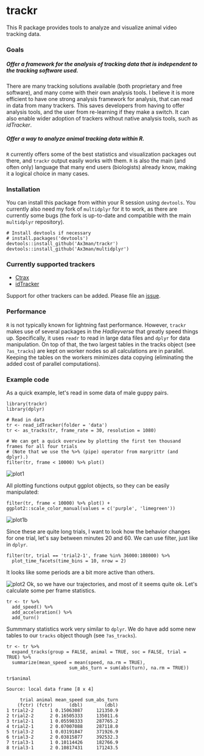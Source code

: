 # trackr
This R package provides tools to analyze and visualize animal video tracking data.

### Goals
##### Offer a framework for the analysis of tracking data that is independent to the tracking software used.
There are many tracking solutions available (both proprietary and free software), and many come with their own analysis tools. I believe it is more efficient to have one strong analysis framework for analysis, that can read in data from many trackers. This saves developers from having to offer analysis tools, and the user from re-learning if they make a switch. It can also enable wider adoption of trackers without native analysis tools, such as *idTracker*.
##### Offer a way to analyze animal tracking data within R.
`R` currently offers some of the best statistics and visualization packages out there, and `trackr` output easily works with them. `R` is also the main (and often only) language that many end users (biologists) already know, making it a logical choice in many cases.

### Installation
You can install this package from within your R session using `devtools`. You currently also need my fork of `multidplyr` for it to work, as there are currently some bugs (the fork is up-to-date and compatible with the main `multidplyr` repository).
````{r}
# Install devtools if necessary
# install.packages('devtools')
devtools::install_github('Ax3man/trackr')
devtools::install_github('Ax3man/multidplyr')
````

### Currently supported trackers

- [Ctrax](http://ctrax.sourceforge.net/)
- [idTracker](http://www.idtracker.es/)

Support for other trackers can be added. Please file an [issue](https://github.com/Ax3man/trackr/issues).

### Performance

`R` is not typically known for lightning fast performance. However, `trackr` makes use of several packages in the *Hadleyverse* that greatly speed things up. Specifically, it uses `readr` to read in large data files and `dplyr` for data manipulation. On top of that, the two largest tables in the tracks object (see `?as_tracks`) are kept on worker nodes so all calculations are in parallel. Keeping the tables on the workers minimizes data copying (eliminating the added cost of parallel computations).

### Example code
As a quick example, let's read in some data of male guppy pairs.
````{r}
library(trackr)
library(dplyr)

# Read in data
tr <- read_idTracker(folder = 'data')
tr <- as_tracks(tr, frame_rate = 30, resolution = 1080)

# We can get a quick overview by plotting the first ten thousand frames for all four trials
# (Note that we use the %>% (pipe) operator from margrittr (and dplyr).)
filter(tr, frame < 10000) %>% plot()
````
![plot1](http://i.imgur.com/zgxRpSz.png)

All plotting functions output ggplot objects, so they can be easily manipulated:
````{r}
filter(tr, frame < 10000) %>% plot() + ggplot2::scale_color_manual(values = c('purple', 'limegreen'))
````
![plot1b](http://i.imgur.com/gbWvcA1.png)

Since these are quite long trials, I want to look how the behavior changes for one trial, let's say between minutes 20 and 60. We can use filter, just like in `dplyr`.
````{r}
filter(tr, trial == 'trial2-1', frame %in% 36000:108000) %>% 
  plot_time_facets(time_bins = 10, nrow = 2)
````
It looks like some periods are a bit more active than others.

![plot2](http://i.imgur.com/ABR8siE.png)
Ok, so we have our trajectories, and most of it seems quite ok. Let's calculate some per frame statistics.

````{r}
tr <- tr %>%
  add_speed() %>%
  add_acceleration() %>%
  add_turn()
````
Summmary statistics work very similar to `dplyr`. We do have add some new tables to our `tracks` object though (see `?as_tracks`).
````{r}
tr <- tr %>% 
  expand_tracks(group = FALSE, animal = TRUE, soc = FALSE, trial = TRUE) %>%
  summarize(mean_speed = mean(speed, na.rm = TRUE),
                       sum_abs_turn = sum(abs(turn), na.rm = TRUE))

tr$animal

Source: local data frame [8 x 4]

     trial animal mean_speed sum_abs_turn
    (fctr) (fctr)      (dbl)        (dbl)
1 trial2-2      1 0.15063087     121350.9
2 trial2-2      2 0.16505333     135011.6
3 trial2-1      1 0.05598333     287765.2
4 trial2-1      2 0.07007088     287118.0
5 trial3-2      1 0.03191847     371926.9
6 trial3-2      2 0.03815877     392532.3
7 trial3-1      1 0.10114426     182766.9
8 trial3-1      2 0.10817431     171243.5
````

